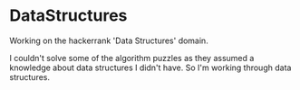 # DataStructures

Working on the hackerrank 'Data Structures' domain.

I couldn't solve some of the algorithm puzzles as they assumed a knowledge about data structures I didn't have. So I'm working through data structures.
